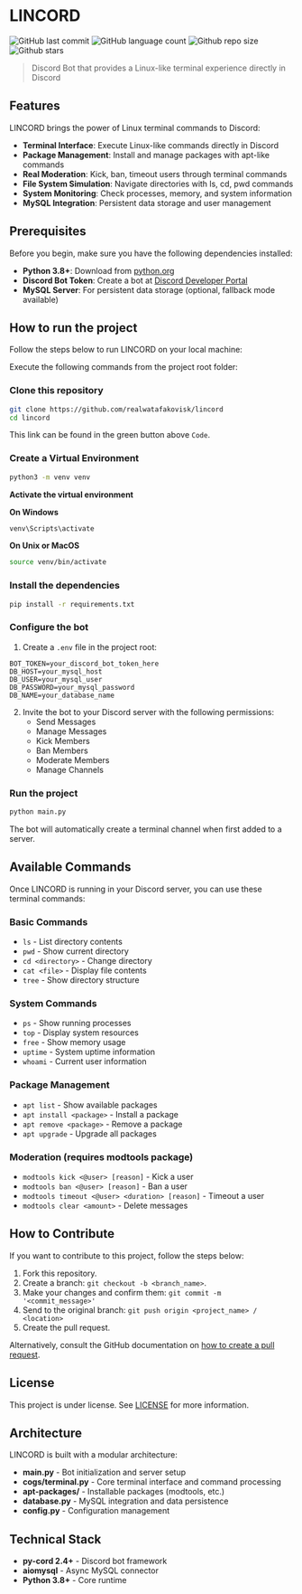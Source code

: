 # LINCORD

<!-- Shields Example, there are N different shields in https://shields.io/ -->
![GitHub last commit](https://img.shields.io/github/last-commit/realwatafakovisk/lincord)
![GitHub language count](https://img.shields.io/github/languages/count/realwatafakovisk/lincord)
![Github repo size](https://img.shields.io/github/repo-size/realwatafakovisk/lincord)
![Github stars](https://img.shields.io/github/stars/realwatafakovisk/lincord?style=social)

> Discord Bot that provides a Linux-like terminal experience directly in Discord

## Features

LINCORD brings the power of Linux terminal commands to Discord:

- **Terminal Interface**: Execute Linux-like commands directly in Discord
- **Package Management**: Install and manage packages with apt-like commands
- **Real Moderation**: Kick, ban, timeout users through terminal commands
- **File System Simulation**: Navigate directories with ls, cd, pwd commands
- **System Monitoring**: Check processes, memory, and system information
- **MySQL Integration**: Persistent data storage and user management

## Prerequisites

Before you begin, make sure you have the following dependencies installed:

- **Python 3.8+**: Download from [python.org](https://www.python.org/downloads/)
- **Discord Bot Token**: Create a bot at [Discord Developer Portal](https://discord.com/developers/applications)
- **MySQL Server**: For persistent data storage (optional, fallback mode available)

## How to run the project

Follow the steps below to run LINCORD on your local machine:

Execute the following commands from the project root folder:

### Clone this repository

```bash
git clone https://github.com/realwatafakovisk/lincord
cd lincord
```

This link can be found in the green button above `Code`.

### Create a Virtual Environment

```bash
python3 -m venv venv
```

**Activate the virtual environment**

**On Windows**

```bash
venv\Scripts\activate
```

**On Unix or MacOS**

```bash
source venv/bin/activate
```

### Install the dependencies

```bash
pip install -r requirements.txt
```

### Configure the bot

1. Create a `.env` file in the project root:

```env
BOT_TOKEN=your_discord_bot_token_here
DB_HOST=your_mysql_host
DB_USER=your_mysql_user
DB_PASSWORD=your_mysql_password
DB_NAME=your_database_name
```

2. Invite the bot to your Discord server with the following permissions:
   - Send Messages
   - Manage Messages
   - Kick Members
   - Ban Members
   - Moderate Members
   - Manage Channels

### Run the project

```bash
python main.py
```

The bot will automatically create a terminal channel when first added to a server.

## Available Commands

Once LINCORD is running in your Discord server, you can use these terminal commands:

### Basic Commands
- `ls` - List directory contents
- `pwd` - Show current directory
- `cd <directory>` - Change directory
- `cat <file>` - Display file contents
- `tree` - Show directory structure

### System Commands
- `ps` - Show running processes
- `top` - Display system resources
- `free` - Show memory usage
- `uptime` - System uptime information
- `whoami` - Current user information

### Package Management
- `apt list` - Show available packages
- `apt install <package>` - Install a package
- `apt remove <package>` - Remove a package
- `apt upgrade` - Upgrade all packages

### Moderation (requires modtools package)
- `modtools kick <@user> [reason]` - Kick a user
- `modtools ban <@user> [reason]` - Ban a user
- `modtools timeout <@user> <duration> [reason]` - Timeout a user
- `modtools clear <amount>` - Delete messages

## How to Contribute

If you want to contribute to this project, follow the steps below:

1. Fork this repository.
2. Create a branch: `git checkout -b <branch_name>`.
3. Make your changes and confirm them: `git commit -m '<commit_message>'`
4. Send to the original branch: `git push origin <project_name> / <location>`
5. Create the pull request.

Alternatively, consult the GitHub documentation on [how to create a pull request](https://help.github.com/en/github/collaborating-with-issues-and-pull-requests/creating-a-pull-request).

## License

This project is under license. See [LICENSE](LICENSE) for more information.

## Architecture

LINCORD is built with a modular architecture:

- **main.py** - Bot initialization and server setup
- **cogs/terminal.py** - Core terminal interface and command processing
- **apt-packages/** - Installable packages (modtools, etc.)
- **database.py** - MySQL integration and data persistence
- **config.py** - Configuration management

## Technical Stack

- **py-cord 2.4+** - Discord bot framework
- **aiomysql** - Async MySQL connector
- **Python 3.8+** - Core runtime